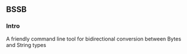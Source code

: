 ## BSSB

### Intro

A friendly command line tool for bidirectional conversion between Bytes and String types
